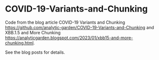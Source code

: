 # COVID-19-Variants-and-Chunking

Code from the blog article COVID-19 Variants and Chunking https://github.com/analytic-garden/COVID-19-Variants-and-Chunking and XBB.1.5 and More Chunking https://analyticgarden.blogspot.com/2023/01/xbb15-and-more-chunking.html.

See the blog posts for details.
